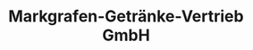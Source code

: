 ---
title: "Markgrafen-Getränke-Vertrieb GmbH"
url: /saalfeld-saale/markgrafen-getraenke-vertrieb-gmbh/
shop: Getränke
---